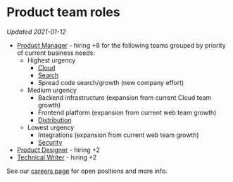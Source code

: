 # Product team roles

_Updated 2021-01-12_

- [Product Manager](product_manager.md) - hiring +8 for the following teams grouped by priority of current business needs:
   - Highest urgency
       - [Cloud](../../engineering/cloud/index.md)
       - [Search](../../engineering/search/index.md)
       - Spread code search/growth (new company effort)
   - Medium urgency
      - Backend infrastructure (expansion from current Cloud team growth)
      - Frontend platform (expansion from current web team growth)
      - [Distribution](../../engineering/distribution/index.md)
   - Lowest urgency
      - Integrations (expansion from current web team growth)
      - [Security](../../engineering/security/index.md)
- [Product Designer](product_designer.md) - hiring +2
- [Technical Writer](technical_writer.md) - hiring +2

See our [careers page](../../../company/careers.md) for open positions and more info.
